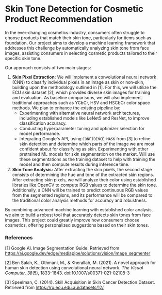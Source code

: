 # Skin Tone Detection for Cosmetic Product Recommendation
In the ever-changing cosmetics industry, consumers often struggle to choose products that match their skin tone, particularly for items such as foundation. Our project aims to develop a machine learning framework that addresses this challenge by automatically analyzing skin tone from face images, assisting consumers in selecting cosmetic products tailored to their specific skin tone.

Our approach consists of two main stages:
1. **Skin Pixel Extraction:** We will implement a convolutional neural network (CNN) to classify individual pixels in an image as skin or non-skin, building upon the methodology outlined in [1]. For this, we will utilize the ECU skin dataset [2], which provides diverse skin images for training and evaluation. As baseline comparisons, we will also implement traditional approaches such as YCbCr, HSV and HSCbCr color space methods. We plan to enhance the existing pipeline by:
    - Experimenting with alternative neural network architectures, including established models like LeNet5 and ResNet, to improve classification accuracy.
    - Conducting hyperparameter tuning and optimizer selection for model performance.
    - Integrating Google's API, using ``CONFIDENCE_MASK`` from [3] to refine skin detection and determine which parts of the image we are most confident about for classifying as skin. Experimenting with other pretrained ML models for skin segmentation on the market. Will use these segmentations as the training dataset to help with training the model and then compute results during inference time.
2. **Skin Tone Analysis:** After extracting the skin pixels, the second stage consists of determining the hue and tone of the extracted skin regions. After extracting skin pixels, we will analyze their color using established libraries like OpenCV to compute RGB values to determine the skin tone. Additionally, a CNN will be trained to predict continuous RGB values from the segmented regions, and its performance will be compared to the traditional color analysis methods for accuracy and robustness.

By combining advanced machine learning with established color analysis, we aim to build a robust tool that accurately detects skin tones from face images. This project could greatly improve how consumers choose cosmetics, offering personalized suggestions based on their skin tones.

### References
[1] Google AI. Image Segmentation Guide. Retrieved from https://ai.google.dev/edge/mediapipe/solutions/vision/image_segmenter

[2] Ben Salah, K., Othmani, M., & Kherallah, M. (2021). A novel approach for human skin detection using convolutional neural network. *The Visual Computer, 38*(5), 1833–1843. doi:10.1007/s00371-021-02108-3

[3] Speelman, C. (2014). Skill Acquisition in Skin Cancer Detection Dataset. Retrieved from https://ro.ecu.edu.au/datasets/12/
